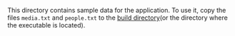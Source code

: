 This directory contains sample data for the application. To use it, copy the files `media.txt` and `people.txt` to the [build directory](./../build/)(or the directory where the executable is located).
